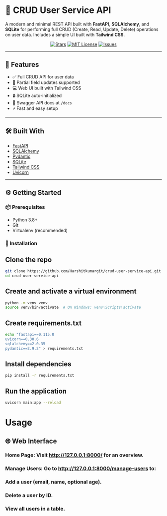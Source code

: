 # 🚀 CRUD User Service API

A modern and minimal REST API built with **FastAPI**, **SQLAlchemy**, and **SQLite** for performing full CRUD (Create, Read, Update, Delete) operations on user data. Includes a simple UI built with **Tailwind CSS**.

<p align="center">
  <a href="https://github.com/Harshitkumargit/crud-user-service-api/stargazers"><img src="https://img.shields.io/github/stars/Harshitkumargit/crud-user-service-api" alt="Stars"></a>
  <a href="https://github.com/Harshitkumargit/crud-user-service-api/blob/main/LICENSE"><img src="https://img.shields.io/badge/license-MIT-blue" alt="MIT License"></a>
  <a href="https://github.com/Harshitkumargit/crud-user-service-api/issues"><img src="https://img.shields.io/github/issues/Harshitkumargit/crud-user-service-api" alt="Issues"></a>
</p>

---

## 🧩 Features

- ✅ Full CRUD API for user data
- 🎯 Partial field updates supported
- 💻 Web UI built with Tailwind CSS
- 🔒 SQLite auto-initialized
- 📄 Swagger API docs at `/docs`
- ⚡ Fast and easy setup

---

## 🛠 Built With

- [FastAPI](https://fastapi.tiangolo.com/)
- [SQLAlchemy](https://www.sqlalchemy.org/)
- [Pydantic](https://docs.pydantic.dev/)
- [SQLite](https://www.sqlite.org/)
- [Tailwind CSS](https://tailwindcss.com/)
- [Uvicorn](https://www.uvicorn.org/)

---

## ⚙️ Getting Started

### 📦 Prerequisites

- Python 3.8+
- Git
- Virtualenv (recommended)

### 🔧 Installation


## Clone the repo
```bash
git clone https://github.com/Harshitkumargit/crud-user-service-api.git
cd crud-user-service-api
```

## Create and activate a virtual environment
```bash
python -m venv venv
source venv/bin/activate  # On Windows: venv\Scripts\activate
```

## Create requirements.txt
```bash
echo "fastapi==0.115.0
uvicorn==0.30.6
sqlalchemy==2.0.35
pydantic==2.9.2" > requirements.txt
```

## Install dependencies
```bash
pip install -r requirements.txt
```

## Run the application
```bash
uvicorn main:app --reload
```

# Usage

## 🌐 Web Interface

### Home Page: Visit http://127.0.0.1:8000/ for an overview.


### Manage Users: Go to http://127.0.0.1:8000/manage-users to:


### Add a user (email, name, optional age).


### Delete a user by ID.


### View all users in a table.
